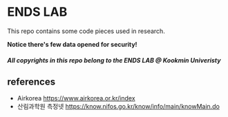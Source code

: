 # ENDS LAB
This repo contains some code pieces used in research.

__Notice there's few data opened for security!__


#### _All copyrights in this repo belong to the ENDS LAB @ Kookmin Univeristy_

## references
* Airkorea  https://www.airkorea.or.kr/index
* 산림과학원 측정넷 https://know.nifos.go.kr/know/info/main/knowMain.do 
